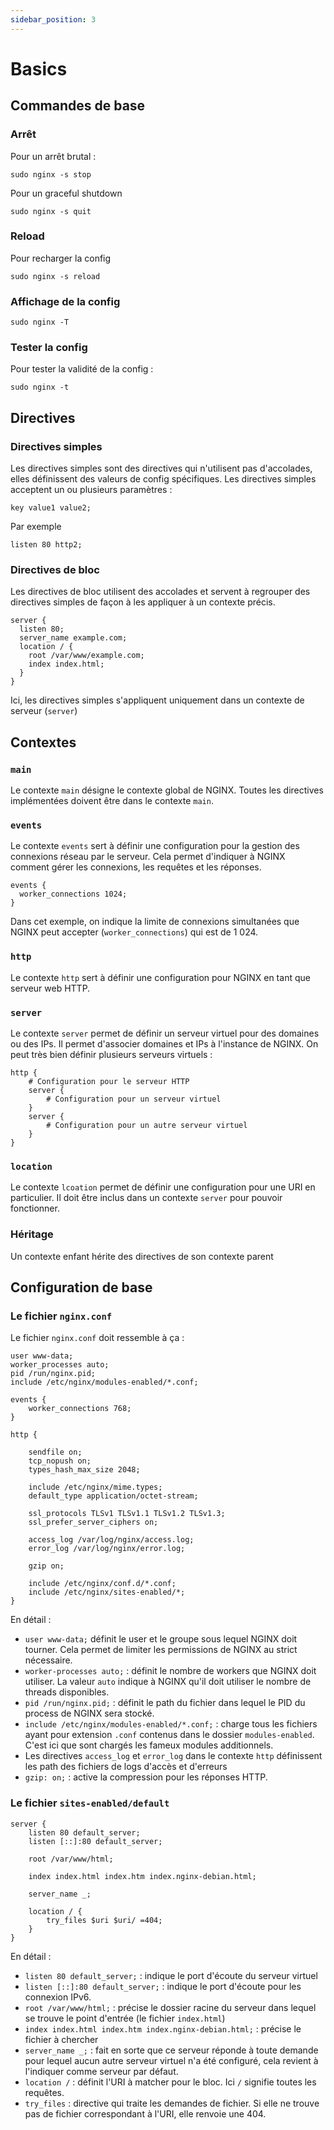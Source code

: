 ```yaml
---
sidebar_position: 3
---
```


# Basics

## Commandes de base

### Arrêt

Pour un arrêt brutal :

```shell
sudo nginx -s stop
```

Pour un graceful shutdown

```shell
sudo nginx -s quit
```

### Reload

Pour recharger la config

```shell
sudo nginx -s reload
```

### Affichage de la config

```shell
sudo nginx -T
```

### Tester la config

Pour tester la validité de la config : 

```shell
sudo nginx -t
```

## Directives

### Directives simples

Les directives simples sont des directives qui n'utilisent pas d'accolades, elles définissent des valeurs de config spécifiques. Les
directives simples acceptent un ou plusieurs paramètres : 

```shell
key value1 value2;
```

Par exemple

```shell
listen 80 http2;
```

### Directives de bloc

Les directives de bloc utilisent des accolades et servent à regrouper des directives simples de façon à les appliquer à un contexte précis.

```shell
server {
  listen 80;
  server_name example.com;
  location / {
    root /var/www/example.com;
    index index.html;
  }
}
```

Ici, les directives simples s'appliquent uniquement dans un contexte de serveur (`server`)

## Contextes

### `main`

Le contexte `main` désigne le contexte global de NGINX. Toutes les directives implémentées doivent être dans le contexte `main`.

### `events`

Le contexte `events` sert à définir une configuration pour la gestion des connexions réseau par le serveur. Cela permet d'indiquer à NGINX
comment gérer les connexions, les requêtes et les réponses.

```shell
events {
  worker_connections 1024;
}
```

Dans cet exemple, on indique la limite de connexions simultanées que NGINX peut accepter (`worker_connections`) qui est de 1 024.

### `http`

Le contexte `http` sert à définir une configuration pour NGINX en tant que serveur web HTTP.

### `server`

Le contexte `server` permet de définir un serveur virtuel pour des domaines ou des IPs. Il permet d'associer domaines et IPs à l'instance de 
NGINX. On peut très bien définir plusieurs serveurs virtuels : 

```shell
http {
    # Configuration pour le serveur HTTP
    server {
        # Configuration pour un serveur virtuel
    }
    server {
        # Configuration pour un autre serveur virtuel
    }
}
```

### `location`

Le contexte `lcoation` permet de définir une configuration pour une URI en particulier. Il doit être inclus dans un contexte `server` pour pouvoir
fonctionner.

### Héritage 

Un contexte enfant hérite des directives de son contexte parent

## Configuration de base

### Le fichier `nginx.conf`

Le fichier `nginx.conf` doit ressemble à ça : 

```shell
user www-data;
worker_processes auto;
pid /run/nginx.pid;
include /etc/nginx/modules-enabled/*.conf;

events {
	worker_connections 768;
}

http {

	sendfile on;
	tcp_nopush on;
	types_hash_max_size 2048;

	include /etc/nginx/mime.types;
	default_type application/octet-stream;

	ssl_protocols TLSv1 TLSv1.1 TLSv1.2 TLSv1.3;
	ssl_prefer_server_ciphers on;

	access_log /var/log/nginx/access.log;
	error_log /var/log/nginx/error.log;

	gzip on;

	include /etc/nginx/conf.d/*.conf;
	include /etc/nginx/sites-enabled/*;
}
```

En détail : 

- `user www-data;` définit le user et le groupe sous lequel NGINX doit tourner. Cela permet de limiter les permissions de NGINX au strict nécessaire.
- `worker-processes auto;` : définit le nombre de workers que NGINX doit utiliser. La valeur `auto` indique à NGINX qu'il doit utiliser le nombre de threads disponibles.
- `pid /run/nginx.pid;` : définit le path du fichier dans lequel le PID du process de NGINX sera stocké.
- `include /etc/nginx/modules-enabled/*.conf;` : charge tous les fichiers ayant pour extension `.conf` contenus dans le dossier `modules-enabled`. C'est ici que sont chargés les fameux modules additionnels.
- Les directives `access_log` et `error_log` dans le contexte `http` définissent les path des fichiers de logs d'accès et d'erreurs
- `gzip: on;` : active la compression pour les réponses HTTP.

### Le fichier `sites-enabled/default`

```shell
server {
	listen 80 default_server;
	listen [::]:80 default_server;

	root /var/www/html;

	index index.html index.htm index.nginx-debian.html;

	server_name _;

	location / {
		try_files $uri $uri/ =404;
	}
}
```

En détail : 

- `listen 80 default_server;` : indique le port d'écoute du serveur virtuel
- `listen [::]:80 default_server;` : indique le port d'écoute pour les connexion IPv6.
- `root /var/www/html;` : précise le dossier racine du serveur dans lequel se trouve le point d'entrée (le fichier `index.html`)
- `index index.html index.htm index.nginx-debian.html;` : précise le fichier à chercher 
- `server_name _;` : fait en sorte que ce serveur réponde à toute demande pour lequel aucun autre serveur virtuel n'a été configuré, cela revient à l'indiquer comme serveur par défaut.
- `location /` : définit l'URI à matcher pour le bloc. Ici `/` signifie toutes les requêtes.
- `try_files` : directive qui traite les demandes de fichier. Si elle ne trouve pas de fichier correspondant à l'URI, elle renvoie une 404.